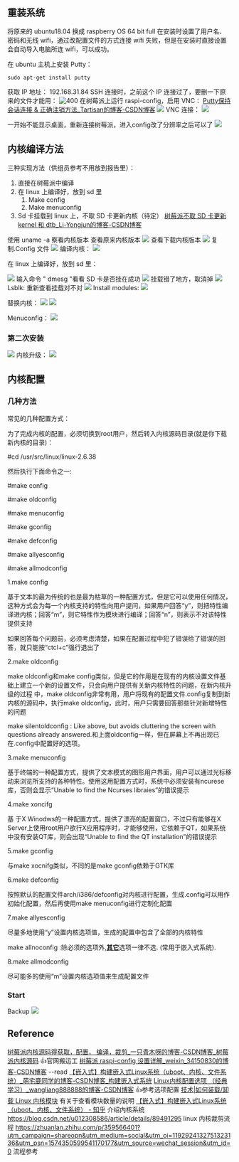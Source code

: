 ## 重装系统
将原来的 ubuntu18.04 换成 raspberry OS 64 bit full
在安装时设置了用户名、密码和无线 wifi，通过改配置文件的方式连接 wifi 失败，但是在安装时直接设置会自动导入电脑所连 wifi，可以成功。

在 ubuntu 主机上安装 Putty：
```shell
sudo apt-get install putty
```
获取 IP 地址：
192.168.31.84
SSH 连接时，之前这个 IP 连接过了，要删一下原来的文件才能用：
![400](https://raw.githubusercontent.com/acdefg/cdn/main/obsidian/202211101930369.png)
在树莓派上运行 raspi-config，启用 VNC：
[Putty保持会话连接 & 正确注销方法_Tartisan的博客-CSDN博客](https://blog.csdn.net/Design_by_TaoZ/article/details/80629646)
![](https://raw.githubusercontent.com/acdefg/cdn/main/obsidian/202211101944468.png)
VNC 连接：
![](https://raw.githubusercontent.com/acdefg/cdn/main/obsidian/202211101944590.png)

一开始不能显示桌面，重新连接树莓派，进入config改了分辨率之后可以了
![](https://raw.githubusercontent.com/acdefg/cdn/main/obsidian/202211101953207.png)

## 内核编译方法
三种实现方法（供组员参考不用放到报告里）：
1. 直接在树莓派中编译
2. 在 linux 上编译好，放到 sd 里
	1. Make config
	2. Make menuconfig
3. Sd 卡挂载到 linux 上，不取 SD 卡更新内核（待定）
[树莓派不取 SD 卡更新 kernel 和 dtb_Li-Yongjun的博客-CSDN博客](https://blog.csdn.net/lyndon_li/article/details/127718815)

使用 uname -a 察看内核版本
查看原来内核版本
![](https://raw.githubusercontent.com/acdefg/cdn/main/obsidian/202211110125692.png)
查看下载内核版本
![](https://raw.githubusercontent.com/acdefg/cdn/main/obsidian/202211110125244.png)
复制.Config 文件
![](https://raw.githubusercontent.com/acdefg/cdn/main/obsidian/202211110126615.png)
编译内核：
![](https://raw.githubusercontent.com/acdefg/cdn/main/obsidian/202211110126065.png)

在 linux 上编译好，放到 sd 里：

![](https://raw.githubusercontent.com/acdefg/cdn/main/obsidian/202211110100666.png)
输入命令 " dmesg "看看 SD 卡是否挂在成功
![](https://raw.githubusercontent.com/acdefg/cdn/main/obsidian/202211110101349.png)
挂载错了地方，取消掉
![](https://raw.githubusercontent.com/acdefg/cdn/main/obsidian/202211110111889.png)
Lsblk: 重新查看挂载对不对
![](https://raw.githubusercontent.com/acdefg/cdn/main/obsidian/202211110119639.png)
Install modules:
![](https://raw.githubusercontent.com/acdefg/cdn/main/obsidian/202211110122475.png)

替换内核：
![](https://raw.githubusercontent.com/acdefg/cdn/main/obsidian/202211110133965.png)
![](https://raw.githubusercontent.com/acdefg/cdn/main/obsidian/202211110956391.png)

Menuconfig：
![](https://raw.githubusercontent.com/acdefg/cdn/main/obsidian/202211111027509.png)


### 第二次安装
![](https://raw.githubusercontent.com/acdefg/cdn/main/obsidian/202211110935973.png)
内核升级：
![](https://raw.githubusercontent.com/acdefg/cdn/main/obsidian/202211111006632.png)

## 内核配置
### 几种方法
常见的几种配置方式：

为了完成内核的配置，必须切换到root用户，然后转入内核源码目录(就是你下载新内核的目录)：

#cd /usr/src/linux/linux-2.6.38

然后执行下面命令之一:

#make config

#make oldconfig

#make menuconfig

#make gconfig

#make defconfig

#make allyesconfig

#make allmodconfig

1.make config

基于文本的最为传统的也是最为枯草的一种配置方式，但是它可以使用任何情况，这种方式会为每一个内核支持的特性向用户提问，如果用户回答“y”，则把特性编译进内核；回答“m”，则它特性作为模块进行编译；回答“n”，则表示不对该特性提供支持

如果回答每个问题前，必须考虑清楚，如果在配置过程中犯了错误给了错误的回答，就只能按“ctcl+c”强行退出了

2.make oldconfig

make oldconfig和make config类似，但是它的作用是在现有的内核设置文件基础上建立一个新的设置文件，只会向用户提供有关新内核特性的问题，在新内核升级的过程 中，make oldconfig非常有用，用户将现有的配置文件.config复制到新内核的源码中，执行make oldconfig，此时，用户只需要回答那些针对新增特性的问题

make silentoldconfig : Like above, but avoids cluttering the screen with questions already answered.和上面oldconfig一样，但在屏幕上不再出现已在.config中配置好的选项。

3.make menuconfig

基于终端的一种配置方式，提供了文本模式的图形用户界面，用户可以通过光标移动来浏览所支持的各种特性。使用这用配置方式时，系统中必须安装有ncurese库，否则会显示“Unable to find the Ncurses libraies”的错误提示

4.make xoncifg

基 于X Winodws的一种配置方式，提供了漂亮的配置窗口，不过只有能够在X Server上使用root用户欲行X应用程序时，才能够使用，它依赖于QT，如果系统中没有安装QT库，则会出现“Unable to find the QT installation”的错误提示

5.make gconfig

与make xocnifg类似，不同的是make gconfig依赖于GTK库

6.make defconfig

按照默认的配置文件arch/i386/defconfig对内核进行配置，生成.config可以用作初始化配置，然后再使用make menuconfig进行定制化配置

7.make allyesconfig

尽量多地使用“y”设置内核选项值，生成的配置中包含了全部的内核特性

make allnoconfig :除必须的选项外,[**其它**](https://blog.csdn.net/hushup/article/details/26257791#:~:text=%E5%9C%A8%E5%86%85%E6%A0%B8%E6%A0%91%E7%9A%84%E6%A0%B9%E7%9B%AE%E5%BD%95,%E8%A1%8C%E4%BF%AE%E6%94%B9%EF%BC%8C%E5%86%8D%E8%BF%90%E8%A1%8C%E3%80%82)选项一律不选. (常用于嵌入式系统).  

8.make allmodconfig

尽可能多的使用“m”设置内核选项值来生成配置文件


### Start
Backup
![](https://raw.githubusercontent.com/acdefg/cdn/main/obsidian/202211111306492.png)



## Reference
[树莓派内核源码得获取，配置， 编译，裁剪_一只青木呀的博客-CSDN博客_树莓派内核源码](https://blog.csdn.net/weixin_45309916/article/details/107525503) 👍官网搬运工
[树莓派 raspi-config 设置详解_weixin_34150830的博客-CSDN博客](https://blog.csdn.net/weixin_34150830/article/details/91733122)   --read
[【嵌入式】构建嵌入式Linux系统（uboot、内核、文件系统）_萌宅鹿同学的博客-CSDN博客_构建嵌入式系统](https://blog.csdn.net/weixin_43734095/article/details/105251245)
[Linux内核配置选项 （经典学习）_wangliang888888的博客-CSDN博客](https://blog.csdn.net/wangliang888888/article/details/86599092) 👍参考选项配置
[技术|如何装载/卸载 Linux 内核模块](https://linux.cn/article-9750-1.html) 有关于查看模块数量的说明
[【嵌入式】构建嵌入式Linux系统（uboot、内核、文件系统） - 知乎](https://zhuanlan.zhihu.com/p/573207792) 介绍内核系统
https://blog.csdn.net/u012308586/article/details/89491295 linux 内核裁剪流程
https://zhuanlan.zhihu.com/p/359566401?utm_campaign=shareopn&utm_medium=social&utm_oi=1192924132751323136&utm_psn=1574350599541170177&utm_source=wechat_session&utm_id=0 流程参考
